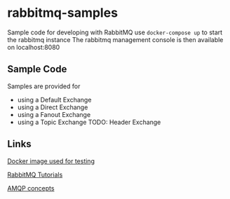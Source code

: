 # rabbitmq-samples
Sample code for developing with RabbitMQ
use `docker-compose up` to start the rabbitmq instance
The rabbitmq management console is then available on localhost:8080

## Sample Code
Samples are provided for
- using a Default Exchange
- using a Direct Exchange
- using a Fanout Exchange
- using a Topic Exchange
TODO: Header Exchange

## Links
[Docker image used for testing](https://hub.docker.com/_/rabbitmq/) 

[RabbitMQ Tutorials](http://www.rabbitmq.com/getstarted.html)

[AMQP concepts](http://www.rabbitmq.com/tutorials/amqp-concepts.html)
